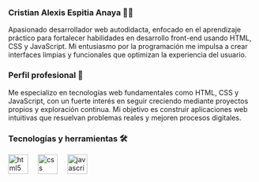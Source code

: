 ### Cristian Alexis Espitia Anaya 🧑‍💻
Apasionado desarrollador web autodidacta, enfocado en el aprendizaje práctico para fortalecer habilidades en desarrollo front-end usando HTML, CSS y JavaScript. Mi entusiasmo por la programación me impulsa a crear interfaces limpias y funcionales que optimizan la experiencia del usuario.

### Perfil profesional 💼
Me especializo en tecnologías web fundamentales como HTML, CSS y JavaScript, con un fuerte interés en seguir creciendo mediante proyectos propios y exploración continua. Mi objetivo es construir aplicaciones web intuitivas que resuelvan problemas reales y mejoren procesos digitales.

### Tecnologías y herramientas 🛠️
<div align="left"> <img src="https://cdn.jsdelivr.net/gh/devicons/devicon/icons/html5/html5-original.svg" height="40" alt="html5 logo" /> <img width="12" /> <img src="https://cdn.jsdelivr.net/gh/devicons/devicon/icons/css3/css3-original.svg" height="40" alt="css logo" /> <img width="12" /> <img src="https://cdn.jsdelivr.net/gh/devicons/devicon/icons/javascript/javascript-original.svg" height="40" alt="javascript logo" /> </div>
